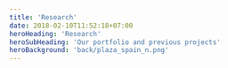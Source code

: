 ```yaml
---
title: 'Research'
date: 2018-02-10T11:52:18+07:00
heroHeading: 'Research'
heroSubHeading: 'Our portfolio and previous projects'
heroBackground: 'back/plaza_spain_n.png'
---
```


